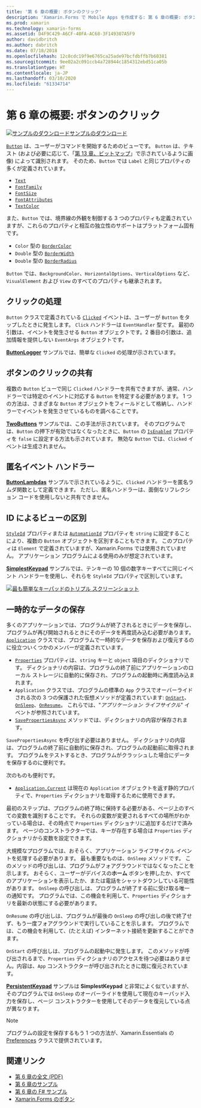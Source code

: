 ```yaml
---
title: '第 6 章の概要: ボタンのクリック'
description: 'Xamarin.Forms で Mobile Apps を作成する: 第 6 章の概要: ボタンのクリック'
ms.prod: xamarin
ms.technology: xamarin-forms
ms.assetid: D4F9C429-A6CF-40FA-AC68-3F149307A5F9
author: davidbritch
ms.author: dabritch
ms.date: 07/18/2018
ms.openlocfilehash: 12c8cdc19f9e6765ca25ade97bcfdbffb7b60381
ms.sourcegitcommit: 9ee02a2c091ccb4a728944c1854312ebd51ca05b
ms.translationtype: HT
ms.contentlocale: ja-JP
ms.lasthandoff: 03/10/2020
ms.locfileid: "61334714"
---
```

# <a name="summary-of-chapter-6-button-clicks"></a>第 6 章の概要: ボタンのクリック

[![サンプルのダウンロード](~/media/shared/download.png)サンプルのダウンロード](https://github.com/xamarin/xamarin-forms-book-samples/tree/master/Chapter06)

[`Button`](xref:Xamarin.Forms.Button) は、ユーザーがコマンドを開始するためのビューです。 `Button` は、テキスト (および必要に応じて、「[第 13 章、ビットマップ](chapter13.md)」で示されているように画像) によって識別されます。 そのため、`Button` では `Label` と同じプロパティの多くが定義されています。

- [`Text`](xref:Xamarin.Forms.Button.Text)
- [`FontFamily`](xref:Xamarin.Forms.Button.FontFamily)
- [`FontSize`](xref:Xamarin.Forms.Button.FontSize)
- [`FontAttributes`](xref:Xamarin.Forms.Button.FontAttributes)
- [`TextColor`](xref:Xamarin.Forms.Button.TextColor)

また、`Button` では、境界線の外観を制御する 3 つのプロパティも定義されていますが、これらのプロパティと相互の独立性のサポートはプラットフォーム固有です。

- `Color` 型の [`BorderColor`](xref:Xamarin.Forms.Button.BorderColor)
- `Double` 型の [`BorderWidth`](xref:Xamarin.Forms.Button.BorderWidth)
- `Double` 型の [`BorderRadius`](xref:Xamarin.Forms.Button.BorderRadius)

`Button` では、`BackgroundColor`、`HorizontalOptions`、`VerticalOptions` など、`VisualElement` および `View` のすべてのプロパティも継承されます。

## <a name="processing-the-click"></a>クリックの処理

`Button` クラスで定義されている [`Clicked`](xref:Xamarin.Forms.Button.Clicked) イベントは、ユーザーが `Button` をタップしたときに発生します。 `Click` ハンドラーは `EventHandler` 型です。 最初の引数は、イベントを発生させる `Button` オブジェクトです。2 番目の引数は、追加情報を提供しない `EventArgs` オブジェクトです。

[**ButtonLogger**](https://github.com/xamarin/xamarin-forms-book-samples/tree/master/Chapter06/ButtonLogger) サンプルでは、簡単な `Clicked` の処理が示されています。

## <a name="sharing-button-clicks"></a>ボタンのクリックの共有

複数の `Button` ビューで同じ `Clicked` ハンドラーを共有できますが、通常、ハンドラーでは特定のイベントに対応する `Button` を特定する必要があります。 1 つの方法は、さまざまな `Button` オブジェクトをフィールドとして格納し、ハンドラーでイベントを発生させているものを調べることです。

[**TwoButtons**](https://github.com/xamarin/xamarin-forms-book-samples/tree/master/Chapter06/TwoButtons) サンプルでは、この手法が示されています。 そのプログラムでは、`Button` の押下が有効ではなくなったときに、`Button` の [`IsEnabled`](xref:Xamarin.Forms.VisualElement.IsEnabled) プロパティを `false` に設定する方法も示されています。 無効な `Button` では、`Clicked` イベントは生成されません。

## <a name="anonymous-event-handlers"></a>匿名イベント ハンドラー

[**ButtonLambdas**](https://github.com/xamarin/xamarin-forms-book-samples/tree/master/Chapter06/ButtonLambdas) サンプルで示されているように、`Clicked` ハンドラーを匿名ラムダ関数として定義できます。 ただし、匿名ハンドラーは、面倒なリフレクション コードを使用しないと共有できません。

## <a name="distinguishing-views-with-ids"></a>ID によるビューの区別

[`StyleId`](xref:Xamarin.Forms.Element.StyleId) プロパティまたは [`AutomationId`](xref:Xamarin.Forms.Element.AutomationId) プロパティを `string` に設定することにより、複数の `Button` オブジェクトを区別することもできます。 このプロパティは `Element` で定義されていますが、Xamarin.Forms では使用されていません。 アプリケーション プログラムによる使用のみが想定されています。

[**SimplestKeypad**](https://github.com/xamarin/xamarin-forms-book-samples/tree/master/Chapter06/SimplestKeypad) サンプルでは、テンキーの 10 個の数字キーすべてに同じイベント ハンドラーを使用し、それらを `StyleId` プロパティで区別しています。

[![最も簡単なキーパッドのトリプル スクリーンショット](images/ch06fg04-small.png "計算機")](images/ch06fg04-large.png#lightbox "計算機")

## <a name="saving-transient-data"></a>一時的なデータの保存

多くのアプリケーションでは、プログラムが終了されるときにデータを保存し、プログラムが再び開始されるときにそのデータを再度読み込む必要があります。 [`Application`](xref:Xamarin.Forms.Application) クラスでは、プログラムで一時的なデータを保存および復元するのに役立ついくつかのメンバーが定義されています。

- [`Properties`](xref:Xamarin.Forms.Application.Properties) プロパティは、`string` キーと `object` 項目のディクショナリです。 ディクショナリの内容は、プログラムの終了前にアプリケーションのローカル ストレージに自動的に保存され、プログラムの起動時に再度読み込まれます。
- `Application` クラスでは、プログラムの標準の `App` クラスでオーバーライドされる次の 3 つの保護された仮想メソッドが定義されています: [`OnStart`](xref:Xamarin.Forms.Application.OnStart)、[`OnSleep`](xref:Xamarin.Forms.Application.OnSleep)、[`OnResume`](xref:Xamarin.Forms.Application.OnResume)。 これらでは、"*アプリケーション ライフサイクル*" イベントが参照されています。
- [`SavePropertiesAsync`](xref:Xamarin.Forms.Application.SavePropertiesAsync) メソッドでは、ディクショナリの内容が保存されます。

`SavePropertiesAsync` を呼び出す必要はありません。 ディクショナリの内容は、プログラムの終了前に自動的に保存され、プログラムの起動前に取得されます。 プログラムをテストするとき、プログラムがクラッシュした場合にデータを保存するのに便利です。

次のものも便利です。

- [`Application.Current`](xref:Xamarin.Forms.Application.Current) は現在の `Application` オブジェクトを返す静的プロパティで、`Properties` ディクショナリを取得するために使用できます。

最初のステップは、プログラムの終了時に保持する必要がある、ページ上のすべての変数を識別することです。 それらの変数が変更されるすべての場所がわかっている場合は、その時点で `Properties` ディクショナリに追加するだけで済みます。 ページのコンストラクターでは、キーが存在する場合は `Properties` ディクショナリから変数を設定できます。

大規模なプログラムでは、おそらく、アプリケーション ライフサイクル イベントを処理する必要があります。 最も重要なものは、`OnSleep` メソッドです。 このメソッドの呼び出しは、プログラムがフォアグラウンドではなくなったことを示します。 おそらく、ユーザーがデバイスの**ホーム** ボタンを押したか、すべてのアプリケーションを表示したか、または電話をシャットダウンしている可能性があります。 `OnSleep` の呼び出しは、プログラムが終了する前に受け取る唯一の通知です。 プログラムでは、この機会を利用して、`Properties` ディクショナリを最新の状態にする必要があります。

`OnResume` の呼び出しは、プログラムが最後の `OnSleep` の呼び出しの後で終了せず、もう一度フォアグラウンドで実行していることを示します。 プログラムでは、この機会を利用して、(たとえば) インターネット接続を更新することができます。

`OnStart` の呼び出しは、プログラムの起動中に発生します。 このメソッドが呼び出されるまで、`Properties` ディクショナリのアクセスを待つ必要はありません。内容は、`App` コンストラクターが呼び出されたときに既に復元されています。

[**PersistentKeypad**](https://github.com/xamarin/xamarin-forms-book-samples/tree/master/Chapter06/PersistentKeypad) サンプルは **SimplestKeypad** と非常によく似ていますが、そのプログラムでは `OnSleep` のオーバーライドを使用して現在のキーパッド入力を保存し、ページ コンストラクターを使用してそのデータを復元している点が異なります。

> [!NOTE]
> プログラムの設定を保存するもう 1 つの方法が、Xamarin.Essentials の [Preferences](~/essentials/preferences.md) クラスで提供されています。

## <a name="related-links"></a>関連リンク

- [第 6 章の全文 (PDF)](https://download.xamarin.com/developer/xamarin-forms-book/XamarinFormsBook-Ch06-Apr2016.pdf)
- [第 6 章のサンプル](https://github.com/xamarin/xamarin-forms-book-samples/tree/master/Chapter06)
- [第 6 章の F# サンプル](https://github.com/xamarin/xamarin-forms-book-samples/tree/master/Chapter06/FS)
- [Xamarin.Forms のボタン](~/xamarin-forms/user-interface/button.md)
